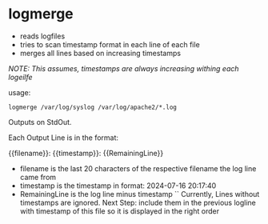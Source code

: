 # logmerge

- reads logfiles
- tries to scan timestamp format in each line of each file
- merges all lines based on increasing timestamps

*NOTE: This assumes, timestamps are always increasing withing each logeilfe* 

usage:
```hell
logmerge /var/log/syslog /var/log/apache2/*.log
```

Outputs on StdOut.

Each Output Line is in the format:

{{filename}}: {{timestamp}}: {{RemainingLine}}

- filename is the last 20 characters of the respective filename the log line came from
- timestamp is the timestamp in format: 2024-07-16 20:17:40
- RemainingLine is the log line minus timestamp
``
Currently, Lines without timestamps are ignored.
Next Step: include them in the previous logline with timestamp of this file so it is displayed in the right order
